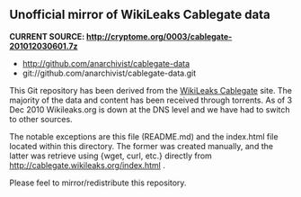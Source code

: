Unofficial mirror of WikiLeaks Cablegate data
---------------------------------------------

**CURRENT SOURCE: http://cryptome.org/0003/cablegate-201012030601.7z**

* http://github.com/anarchivist/cablegate-data
* git://github.com/anarchivist/cablegate-data.git

This Git repository has been derived from the [WikiLeaks Cablegate](http://213.251.145.96/cablegate.html) site. The majority of the data and content has been received through torrents. As of 3 Dec 2010 Wikileaks.org is down at the DNS level and we have had to switch to other sources.

The notable exceptions are this file (README.md) and the index.html file located within this directory. The former was created manually, and the latter was retrieve using {wget, curl, etc.} directly from http://cablegate.wikileaks.org/index.html .

Please feel to mirror/redistribute this repository.
